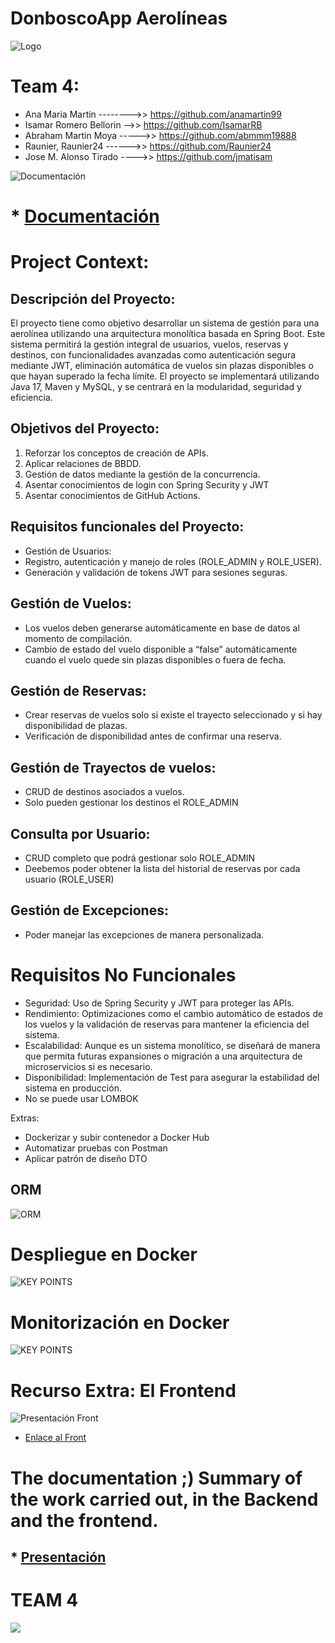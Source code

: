 # DonboscoApp Aerolíneas

![Logo](src/main/resources/mini_Logo_F5_d_bosco_airlines.png)

# Team 4:
* Ana Maria Martin -------->> https://github.com/anamartin99
* Isamar Romero Bellorin -->> https://github.com/IsamarRB
* Abraham Martin Moya ----->> https://github.com/abmmm19888
* Raunier, Raunier24 ------>> https://github.com/Raunier24
* Jose M. Alonso Tirado ---->> https://github.com/jmatisam

![Documentación](src/main/resources/Doc.jpg)
# * [Documentación](https://www.canva.com/design/DAGRRwTYhYo/pbsLMFyFdP_47cmAtT1z3Q/view?utm_content=DAGRRwTYhYo&utm_campaign=designshare&utm_medium=link&utm_source=editor)


# Project Context: 

## Descripción del Proyecto:

El proyecto tiene como objetivo desarrollar un sistema de gestión para una aerolínea utilizando una arquitectura monolítica basada en Spring Boot. Este sistema permitirá la gestión integral de usuarios, vuelos, reservas y destinos, con funcionalidades avanzadas como autenticación segura mediante JWT, eliminación automática de vuelos sin plazas disponibles o que hayan superado la fecha límite. El proyecto se implementará utilizando Java 17, Maven y MySQL, y se centrará en la modularidad, seguridad y eficiencia.


##  Objetivos del Proyecto:
1. Reforzar los conceptos de creación de APIs.
2. Aplicar relaciones de BBDD.
3. Gestión de datos mediante la gestión de la concurrencia.
4. Asentar conocimientos de login con Spring Security y JWT
5. Asentar conocimientos de GitHub Actions.

##  Requisitos funcionales del Proyecto:
* Gestión de Usuarios:
* Registro, autenticación y manejo de roles (ROLE_ADMIN y ROLE_USER).
* Generación y validación de tokens JWT para sesiones seguras.

##  Gestión de Vuelos:
* Los vuelos deben generarse automáticamente en base de datos al momento de compilación.
* Cambio de estado del vuelo disponible a “false” automáticamente cuando el vuelo quede sin plazas disponibles o fuera de fecha.

##  Gestión de Reservas:
* Crear reservas de vuelos solo si existe el trayecto seleccionado y si hay disponibilidad de plazas.
* Verificación de disponibilidad antes de confirmar una reserva.

## Gestión de Trayectos de vuelos:
* CRUD de destinos asociados a vuelos.
* Solo pueden gestionar los destinos el ROLE_ADMIN

## Consulta por Usuario:

* CRUD completo que podrá gestionar solo ROLE_ADMIN
* Deebemos poder obtener la lista del historial de reservas por cada usuario (ROLE_USER)

## Gestión de Excepciones:
* Poder manejar las excepciones de manera personalizada.

#  Requisitos No Funcionales

* Seguridad: Uso de Spring Security y JWT para proteger las APIs.
* Rendimiento: Optimizaciones como el cambio automático de estados de los  vuelos y la validación de reservas para mantener la eficiencia del sistema.
* Escalabilidad: Aunque es un sistema monolítico, se diseñará de manera que permita futuras expansiones o migración a una arquitectura de microservicios si es necesario.
* Disponibilidad: Implementación de Test para asegurar la estabilidad del sistema en producción.
* No se puede usar LOMBOK

Extras:
* Dockerizar y subir contenedor a Docker Hub
* Automatizar pruebas con Postman
* Aplicar patrón de diseño DTO
 
## ORM
![ORM](src/main/resources/orm.jpg)
# Despliegue en Docker
![KEY POINTS](src/main/resources/Docker.jpg)


# Monitorización en Docker
![KEY POINTS](src/main/resources/Docker_Grafana.jpg)

# Recurso Extra: El Frontend
![Presentación Front](src/main/resources/Frontend.jpg)
* [Enlace al Front](https://github.com/jmatisam/DonBosco_Airlines)

# The documentation ;) Summary of the work carried out, in the Backend and the frontend.
## * [Presentación](https://www.canva.com/design/DAGSO3gUpJk/bfFAwv5H2VinnjPdHvmzkQ/view?utm_content=DAGSO3gUpJk&utm_campaign=designshare&utm_medium=link&utm_source=editor)


# TEAM 4 
![](src/main/resources/Team%204.jpg)